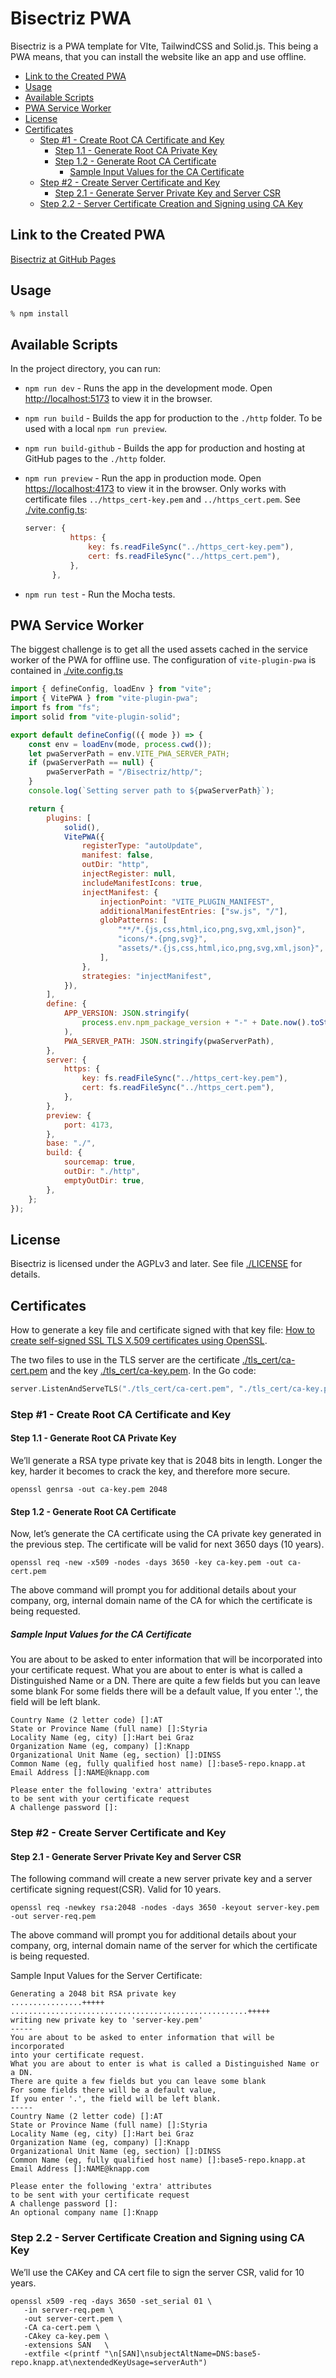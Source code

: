 # Bisectriz PWA

Bisectriz is a PWA template for VIte, TailwindCSS and Solid.js. This being a PWA means, that you can install the website like an app and use offline.

- [Link to the Created PWA](#link-to-the-created-pwa)
- [Usage](#usage)
- [Available Scripts](#available-scripts)
- [PWA Service Worker](#pwa-service-worker)
- [License](#license)
- [Certificates](#certificates)
  - [Step #1 - Create Root CA Certificate and Key](#step-1---create-root-ca-certificate-and-key)
    - [Step 1.1 - Generate Root CA Private Key](#step-11---generate-root-ca-private-key)
    - [Step 1.2 - Generate Root CA Certificate](#step-12---generate-root-ca-certificate)
      - [Sample Input Values for the CA Certificate](#sample-input-values-for-the-ca-certificate)
  - [Step #2 - Create Server Certificate and Key](#step-2---create-server-certificate-and-key)
    - [Step 2.1 - Generate Server Private Key and Server CSR](#step-21---generate-server-private-key-and-server-csr)
  - [Step 2.2 - Server Certificate Creation and Signing using CA Key](#step-22---server-certificate-creation-and-signing-using-ca-key)

## Link to the Created PWA

[Bisectriz at GitHub Pages](https://release-candidate.github.io/Bisectriz/http/index.html)

## Usage

```bash
% npm install
```

## Available Scripts

In the project directory, you can run:

- `npm run dev` - Runs the app in the development mode. Open [http://localhost:5173](http://localhost:5173) to view it in the browser.
- `npm run build` - Builds the app for production to the `./http` folder. To be used with a local `npm run preview`.
- `npm run build-github` - Builds the app for production and hosting at GitHub pages to the `./http` folder.
- `npm run preview` - Run the app in production mode. Open [https://localhost:4173](https://localhost:4173) to view it in the browser. Only works with certificate files `../https_cert-key.pem` and `../https_cert.pem`. See [./vite.config.ts](./vite.config.ts):

  ```javascript
  server: {
            https: {
                key: fs.readFileSync("../https_cert-key.pem"),
                cert: fs.readFileSync("../https_cert.pem"),
            },
        },
  ```

- `npm run test` - Run the Mocha tests.

## PWA Service Worker

The biggest challenge is to get all the used assets cached in the service worker of the PWA for offline use. The configuration of `vite-plugin-pwa` is contained in [./vite.config.ts](./vite.config.ts)

```javascript
import { defineConfig, loadEnv } from "vite";
import { VitePWA } from "vite-plugin-pwa";
import fs from "fs";
import solid from "vite-plugin-solid";

export default defineConfig(({ mode }) => {
    const env = loadEnv(mode, process.cwd());
    let pwaServerPath = env.VITE_PWA_SERVER_PATH;
    if (pwaServerPath == null) {
        pwaServerPath = "/Bisectriz/http/";
    }
    console.log(`Setting server path to ${pwaServerPath}`);

    return {
        plugins: [
            solid(),
            VitePWA({
                registerType: "autoUpdate",
                manifest: false,
                outDir: "http",
                injectRegister: null,
                includeManifestIcons: true,
                injectManifest: {
                    injectionPoint: "VITE_PLUGIN_MANIFEST",
                    additionalManifestEntries: ["sw.js", "/"],
                    globPatterns: [
                        "**/*.{js,css,html,ico,png,svg,xml,json}",
                        "icons/*.{png,svg}",
                        "assets/*.{js,css,html,ico,png,svg,xml,json}",
                    ],
                },
                strategies: "injectManifest",
            }),
        ],
        define: {
            APP_VERSION: JSON.stringify(
                process.env.npm_package_version + "-" + Date.now().toString(),
            ),
            PWA_SERVER_PATH: JSON.stringify(pwaServerPath),
        },
        server: {
            https: {
                key: fs.readFileSync("../https_cert-key.pem"),
                cert: fs.readFileSync("../https_cert.pem"),
            },
        },
        preview: {
            port: 4173,
        },
        base: "./",
        build: {
            sourcemap: true,
            outDir: "./http",
            emptyOutDir: true,
        },
    };
});
```

## License

Bisectriz is licensed under the AGPLv3 and later. See file [./LICENSE](./LICENSE) for details.

## Certificates

How to generate a key file and certificate signed with that key file: [How to create self-signed SSL TLS X.509 certificates using OpenSSL](https://www.bastionxp.com/blog/how-to-create-self-signed-ssl-tls-x.509-certificates-using-openssl/).

The two files to use in the TLS server are the certificate [./tls_cert/ca-cert.pem](./tls_cert/ca-cert.pem) and the key [./tls_cert/ca-key.pem](./tls_cert/ca-key.pem).
In the Go code:

```go
server.ListenAndServeTLS("./tls_cert/ca-cert.pem", "./tls_cert/ca-key.pem")
```

### Step #1 - Create Root CA Certificate and Key

#### Step 1.1 - Generate Root CA Private Key

We’ll generate a RSA type private key that is 2048 bits in length. Longer the key, harder it becomes to crack the key, and therefore more secure.

```text
openssl genrsa -out ca-key.pem 2048
```

#### Step 1.2 - Generate Root CA Certificate

Now, let’s generate the CA certificate using the CA private key generated in the previous step. The certificate will be valid for next 3650 days (10 years).

```text
openssl req -new -x509 -nodes -days 3650 -key ca-key.pem -out ca-cert.pem
```

The above command will prompt you for additional details about your company, org, internal domain name of the CA for which the certificate is being requested.

##### Sample Input Values for the CA Certificate

You are about to be asked to enter information that will be incorporated into your certificate request. What you are about to enter is what is called a Distinguished Name or a DN. There are quite a few fields but you can leave some blank For some fields there will be a default value, If you enter '.', the field will be left blank.

```text
Country Name (2 letter code) []:AT
State or Province Name (full name) []:Styria
Locality Name (eg, city) []:Hart bei Graz
Organization Name (eg, company) []:Knapp
Organizational Unit Name (eg, section) []:DINSS
Common Name (eg, fully qualified host name) []:base5-repo.knapp.at
Email Address []:NAME@knapp.com

Please enter the following 'extra' attributes
to be sent with your certificate request
A challenge password []:
```

### Step #2 - Create Server Certificate and Key

#### Step 2.1 - Generate Server Private Key and Server CSR

The following command will create a new server private key and a server certificate signing request(CSR). Valid for 10 years.

```text
openssl req -newkey rsa:2048 -nodes -days 3650 -keyout server-key.pem -out server-req.pem
```

The above command will prompt you for additional details about your company, org, internal domain name of the server for which the certificate is being requested.

Sample Input Values for the Server Certificate:

```text
Generating a 2048 bit RSA private key
................+++++
.....................................................+++++
writing new private key to 'server-key.pem'
-----
You are about to be asked to enter information that will be incorporated
into your certificate request.
What you are about to enter is what is called a Distinguished Name or a DN.
There are quite a few fields but you can leave some blank
For some fields there will be a default value,
If you enter '.', the field will be left blank.
-----
Country Name (2 letter code) []:AT
State or Province Name (full name) []:Styria
Locality Name (eg, city) []:Hart bei Graz
Organization Name (eg, company) []:Knapp
Organizational Unit Name (eg, section) []:DINSS
Common Name (eg, fully qualified host name) []:base5-repo.knapp.at
Email Address []:NAME@knapp.com

Please enter the following 'extra' attributes
to be sent with your certificate request
A challenge password []:
An optional company name []:Knapp
```

### Step 2.2 - Server Certificate Creation and Signing using CA Key

We’ll use the CAKey and CA cert file to sign the server CSR, valid for 10 years.

```text
openssl x509 -req -days 3650 -set_serial 01 \
   -in server-req.pem \
   -out server-cert.pem \
   -CA ca-cert.pem \
   -CAkey ca-key.pem \
   -extensions SAN   \
   -extfile <(printf "\n[SAN]\nsubjectAltName=DNS:base5-repo.knapp.at\nextendedKeyUsage=serverAuth")
```
